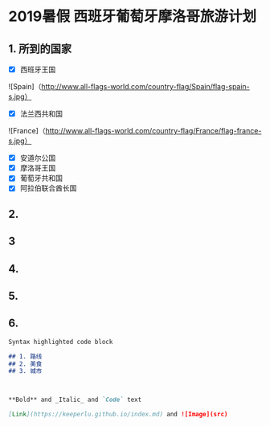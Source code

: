# 2019暑假 西班牙葡萄牙摩洛哥旅游计划


## 1. 所到的国家

- [x] 西班牙王国 

![Spain]（http://www.all-flags-world.com/country-flag/Spain/flag-spain-s.jpg）

- [x] 法兰西共和国

![France]（http://www.all-flags-world.com/country-flag/France/flag-france-s.jpg）

- [x] 安道尔公国
- [x] 摩洛哥王国
- [x] 葡萄牙共和国
- [x] 阿拉伯联合酋长国

## 2. 
## 3
## 4.
## 5.
## 6.


```markdown
Syntax highlighted code block

## 1. 路线
## 2. 美食
## 3. 城市



**Bold** and _Italic_ and `Code` text

[Link](https://keeperlu.github.io/index.md) and ![Image](src)
```
